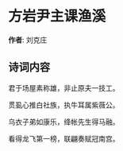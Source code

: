 # 方岩尹主课渔溪

**作者**: 刘克庄

## 诗词内容

君于场屋素称雄，非止原夫一技工。

贯虱心推白社族，执牛耳属紫薇公。

乌衣子弟如康乐，绛帐先生得马融。

看得龙飞第一榜，联翩奏赋冠南宫。

